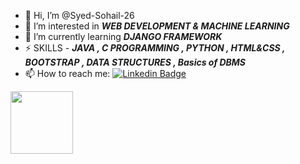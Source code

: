 - 👋 Hi, I’m @Syed-Sohail-26
- 👀 I’m interested in ***WEB DEVELOPMENT & MACHINE LEARNING***
- 🌱 I’m currently learning ***DJANGO FRAMEWORK***
- ⚡ SKILLS - ***JAVA , C PROGRAMMING , PYTHON , HTML&CSS , BOOTSTRAP , DATA STRUCTURES , Basics of DBMS***
- 📫 How to reach me: [![Linkedin Badge](https://img.shields.io/badge/style=flat&logo=Linkedin&logoColor=white)](https:/www.linkedin.com/in/syed-sohail-ahmed-8a7420200)




<div id="header" align="left">
  <img src="https://media.giphy.com/media/gjrYDwbjnK8x36xZIO/giphy.gif" width="100"/>
</div>

<!---
Syed-Sohail-26/Syed-Sohail-26 is a ✨ special ✨ repository because its `README.md` (this file) appears on your GitHub profile.
You can click the Preview link to take a look at your changes.
--->
